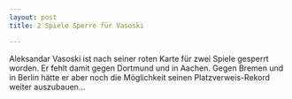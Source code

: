 ```yaml
---
layout: post
title: 2 Spiele Sperre für Vasoski

---
```


Aleksandar Vasoski ist nach seiner roten Karte für zwei Spiele gesperrt worden. Er fehlt damit gegen Dortmund und in Aachen. Gegen Bremen und in Berlin hätte er aber noch die Möglichkeit seinen Platzverweis-Rekord weiter auszubauen...


